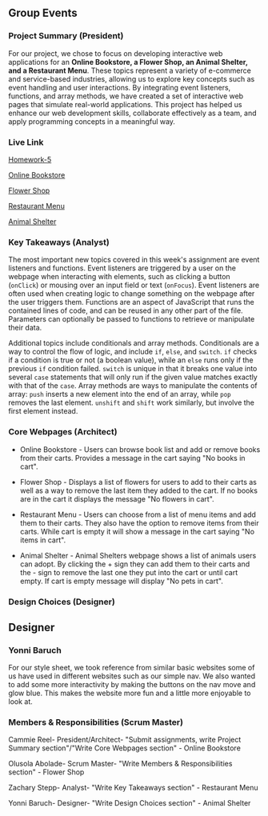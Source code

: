 ## Group Events

### Project Summary (President)

For our project, we chose to focus on developing interactive web applications for an **Online Bookstore, a Flower Shop, an Animal Shelter, and a Restaurant Menu**. These topics represent a variety of e-commerce and service-based industries, allowing us to explore key concepts such as event handling and user interactions. By integrating event listeners, functions, and array methods, we have created a set of interactive web pages that simulate real-world applications. This project has helped us enhance our web development skills, collaborate effectively as a team, and apply programming concepts in a meaningful way.

### Live Link

[Homework-5](https://github.com/Creel90/DeLorean/tree/main/homework-5)

[Online Bookstore](https://github.com/Creel90/DeLorean/blob/main/homework-5/onlinebookstore.html)

[Flower Shop](https://github.com/Creel90/DeLorean/blob/main/homework-5/Flowershop.html)

[Restaurant Menu](https://github.com/Creel90/DeLorean/blob/main/homework-5/Restaurantmenu.html)

[Animal Shelter](https://github.com/Creel90/DeLorean/blob/main/homework-5/animalShelter.html)

### Key Takeaways (Analyst)

The most important new topics covered in this week's assignment are event listeners and functions. Event listeners are triggered by a user on the webpage when interacting with elements, such as clicking a button (`onClick`) or mousing over an input field or text (`onFocus`). Event listeners are often used when creating logic to change something on the webpage after the user triggers them. Functions are an aspect of JavaScript that runs the contained lines of code, and can be reused in any other part of the file. Parameters can optionally be passed to functions to retrieve or manipulate their data.

Additional topics include conditionals and array methods. Conditionals are a way to control the flow of logic, and include `if`, `else`, and `switch`. `if` checks if a condition is true or not (a boolean value), while an `else` runs only if the previous `if` condition failed. `switch` is unique in that it breaks one value into several `case` statements that will only run if the given value matches exactly with that of the `case`. Array methods are ways to manipulate the contents of array: `push` inserts a new element into the end of an array, while `pop` removes the last element. `unshift` and `shift` work similarly, but involve the first element instead.

### Core Webpages (Architect)

- Online Bookstore - Users can browse book list and add or remove books from their carts. Provides a message in the cart saying "No books in cart".

- Flower Shop - Displays a list of flowers for users to add to their carts as well as a way to remove the last item they added to the cart. If no books are in the cart it displays the message "No flowers in cart".

- Restaurant Menu - Users can choose from a list of menu items and add them to their carts. They also have the option to remove items from their carts. While cart is empty it will show a message in the cart saying "No items in cart".

- Animal Shelter - Animal Shelters webpage shows a list of animals users can adopt. By clicking the + sign they can add them to their carts and the - sign to remove the last one they put into the cart or until cart empty. If cart is empty message will display "No pets in cart".

### Design Choices (Designer)

## Designer

### Yonni Baruch

For our style sheet, we took reference from similar basic websites some of us have used in different websites such as our simple nav. We also wanted to add some more interactivity by making the buttons on the nav move and glow blue. This makes the website more fun and a little more enjoyable to look at.

### Members & Responsibilities (Scrum Master)

Cammie Reel- President/Architect- "Submit assignments, write Project Summary section"/"Write Core Webpages section" - Online Bookstore

Olusola Abolade- Scrum Master- "Write Members & Responsibilities section" - Flower Shop

Zachary Stepp- Analyst- "Write Key Takeaways section" - Restaurant Menu

Yonni Baruch- Designer- "Write Design Choices section" - Animal Shelter
